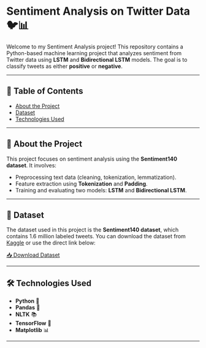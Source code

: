 # Sentiment Analysis on Twitter Data 🐦📊

Welcome to my Sentiment Analysis project! This repository contains a Python-based machine learning project that analyzes sentiment from Twitter data using **LSTM** and **Bidirectional LSTM** models. The goal is to classify tweets as either **positive** or **negative**.

---

## 📌 Table of Contents
- [About the Project](#about-the-project)
- [Dataset](#dataset)
- [Technologies Used](#technologies-used)


---

## 🚀 About the Project

This project focuses on sentiment analysis using the **Sentiment140 dataset**. It involves:
- Preprocessing text data (cleaning, tokenization, lemmatization).
- Feature extraction using **Tokenization** and **Padding**.
- Training and evaluating two models: **LSTM** and **Bidirectional LSTM**.

---

## 📂 Dataset

The dataset used in this project is the **Sentiment140 dataset**, which contains 1.6 million labeled tweets. You can download the dataset from [Kaggle](https://www.kaggle.com/datasets/kazanova/sentiment140) or use the direct link below:

[📥 Download Dataset](https://www.kaggle.com/datasets/kazanova/sentiment140)

---

## 🛠 Technologies Used

- **Python** 🐍
- **Pandas** 🐼
- **NLTK** 📚
- **TensorFlow** 🤖
- **Matplotlib** 📊

---

